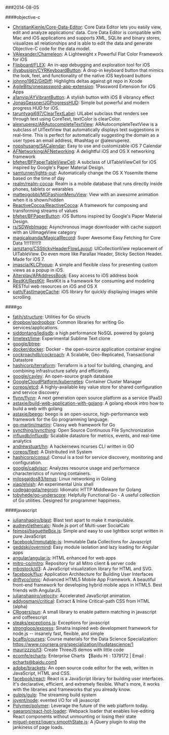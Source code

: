 ###2014-08-05

####objective-c
* [ChristianKienle/Core-Data-Editor](https://github.com/ChristianKienle/Core-Data-Editor): Core Data Editor lets you easily view, edit and analyze applications‘ data. Core Data Editor is compatible with Mac and iOS applications and supports XML, SQLite and binary stores, visualizes all relationships and is able to edit the data and generate Objective-C code for the data model.
* [VAlexander/Chameleon](https://github.com/VAlexander/Chameleon): A Lightweight x Powerful Flat Color Framework for iOS
* [Flipboard/FLEX](https://github.com/Flipboard/FLEX): An in-app debugging and exploration tool for iOS
* [illyabusigin/CYRKeyboardButton](https://github.com/illyabusigin/CYRKeyboardButton): A drop-in keyboard button that mimics the look, feel, and functionality of the native iOS keyboard buttons
* [johnno1962/GitDiff](https://github.com/johnno1962/GitDiff): Highlights deltas against git repo in Xcode
* [AgileBits/onepassword-app-extension](https://github.com/AgileBits/onepassword-app-extension): 1Password Extension for iOS Apps
* [a1anyip/AYVibrantButton](https://github.com/a1anyip/AYVibrantButton): A stylish button with iOS 8 vibrancy effect
* [JonasGessner/JGProgressHUD](https://github.com/JonasGessner/JGProgressHUD): Simple but powerful and modern progress HUD for iOS.
* [taruntyagi697/ClearTextLabel](https://github.com/taruntyagi697/ClearTextLabel): UILabel subclass that renders see through text using CoreText, textColor is clearColor.
* [alexruperez/ARAutocompleteTextView](https://github.com/alexruperez/ARAutocompleteTextView): ARAutocompleteTextView is a subclass of UITextView that automatically displays text suggestions in real-time.  This is perfect for automatically suggesting the domain as a user types an email address, #hashtag or @alexruperez.
* [nopshusang/SACalendar](https://github.com/nopshusang/SACalendar): Easy to use and customizable iOS 7 Calendar
* [AFNetworking/AFNetworking](https://github.com/AFNetworking/AFNetworking): A delightful iOS and OS X networking framework
* [bfeher/BFPaperTableViewCell](https://github.com/bfeher/BFPaperTableViewCell): A subclass of UITableViewCell for iOS inspired by Google's Paper Material Design.
* [samturner/lights-out](https://github.com/samturner/lights-out): Automatically change the OS X Yosemite theme based on the time of day
* [realm/realm-cocoa](https://github.com/realm/realm-cocoa): Realm is a mobile database that runs directly inside phones, tablets or wearables
* [matteogobbi/MGFashionMenuView](https://github.com/matteogobbi/MGFashionMenuView): View with an awesome animation when it is shown/hidden
* [ReactiveCocoa/ReactiveCocoa](https://github.com/ReactiveCocoa/ReactiveCocoa): A framework for composing and transforming streams of values
* [bfeher/BFPaperButton](https://github.com/bfeher/BFPaperButton): iOS Buttons inspired by Google's Paper Material Design.
* [rs/SDWebImage](https://github.com/rs/SDWebImage): Asynchronous image downloader with cache support with an UIImageView category
* [magicalpanda/MagicalRecord](https://github.com/magicalpanda/MagicalRecord): Super Awesome Easy Fetching for Core Data 1!!!11!!!!1!
* [jamztang/CSStickyHeaderFlowLayout](https://github.com/jamztang/CSStickyHeaderFlowLayout): UICollectionView replacement of UITableView. Do even more like Parallax Header, Sticky Section Header. Made for iOS 7.
* [jmascia/KLCPopup](https://github.com/jmascia/KLCPopup): A simple and flexible class for presenting custom views as a popup in iOS.
* [Alterplay/APAddressBook](https://github.com/Alterplay/APAddressBook): Easy access to iOS address book
* [RestKit/RestKit](https://github.com/RestKit/RestKit): RestKit is a framework for consuming and modeling RESTful web resources on iOS and OS X
* [path/FastImageCache](https://github.com/path/FastImageCache): iOS library for quickly displaying images while scrolling

####go
* [fatih/structure](https://github.com/fatih/structure): Utilities for Go structs
* [dropbox/godropbox](https://github.com/dropbox/godropbox): Common libraries for writing Go services/applications.
* [siddontang/ledisdb](https://github.com/siddontang/ledisdb): a high performance NoSQL powered by  golang
* [limetext/lime](https://github.com/limetext/lime): Experimental Sublime Text clone
* [google/btree](https://github.com/google/btree): 
* [docker/docker](https://github.com/docker/docker): Docker - the open-source application container engine
* [cockroachdb/cockroach](https://github.com/cockroachdb/cockroach): A Scalable, Geo-Replicated, Transactional Datastore
* [hashicorp/terraform](https://github.com/hashicorp/terraform): Terraform is a tool for building, changing, and combining infrastructure safely and efficiently.
* [google/cayley](https://github.com/google/cayley): An open-source graph database
* [GoogleCloudPlatform/kubernetes](https://github.com/GoogleCloudPlatform/kubernetes): Container Cluster Manager
* [coreos/etcd](https://github.com/coreos/etcd): A highly-available key value store for shared configuration and service discovery
* [flynn/flynn](https://github.com/flynn/flynn): A next generation open source platform as a service (PaaS)
* [astaxie/build-web-application-with-golang](https://github.com/astaxie/build-web-application-with-golang): A golang ebook intro how to build a web with golang
* [astaxie/beego](https://github.com/astaxie/beego): beego is an open-source, high-performance web framework for the Go programming language.
* [go-martini/martini](https://github.com/go-martini/martini): Classy web framework for Go
* [syncthing/syncthing](https://github.com/syncthing/syncthing): Open Source Continuous File Synchronization
* [influxdb/influxdb](https://github.com/influxdb/influxdb): Scalable datastore for metrics, events, and real-time analytics
* [andrewstuart/hn](https://github.com/andrewstuart/hn): A hackernews ncurses CLI written in GO
* [coreos/fleet](https://github.com/coreos/fleet): A Distributed init System
* [hashicorp/consul](https://github.com/hashicorp/consul): Consul is a tool for service discovery, monitoring and configuration.
* [google/cadvisor](https://github.com/google/cadvisor): Analyzes resource usage and performance characteristics of running containers.
* [milosgajdos83/tenus](https://github.com/milosgajdos83/tenus): Linux networking in Golang
* [xiaq/elvish](https://github.com/xiaq/elvish): An experimental Unix shell
* [codegangsta/negroni](https://github.com/codegangsta/negroni): Idiomatic HTTP Middleware for Golang
* [tobyhede/go-underscore](https://github.com/tobyhede/go-underscore):  Helpfully Functional Go -  A useful collection of Go utilities. Designed for programmer happiness. 

####javascript
* [julianshapiro/blast](https://github.com/julianshapiro/blast): Blast text apart to make it manipulable.
* [audreyt/ethercalc](https://github.com/audreyt/ethercalc): Node.js port of Multi-user SocialCalc
* [feimosi/baguetteBox.js](https://github.com/feimosi/baguetteBox.js): Simple and easy to use lightbox script written in pure JavaScript
* [facebook/immutable-js](https://github.com/facebook/immutable-js): Immutable Data Collections for Javascript
* [geddski/overmind](https://github.com/geddski/overmind): Easy module isolation and lazy loading for Angular apps
* [angular/angular.js](https://github.com/angular/angular.js): HTML enhanced for web apps
* [mitro-co/mitro](https://github.com/mitro-co/mitro): Repository for all Mitro client & server code
* [mbostock/d3](https://github.com/mbostock/d3): A JavaScript visualization library for HTML and SVG.
* [facebook/flux](https://github.com/facebook/flux): Application Architecture for Building User Interfaces
* [driftyco/ionic](https://github.com/driftyco/ionic): Advanced HTML5 Mobile App Framework. A beautiful front-end framework for developing hybrid mobile apps in HTML5. Best friends with AngularJS.
* [julianshapiro/velocity](https://github.com/julianshapiro/velocity): Accelerated JavaScript animation.
* [addyosmani/critical](https://github.com/addyosmani/critical): Extract & Inline Critical-path CSS from HTML (alpha)
* [CRogers/pun](https://github.com/CRogers/pun): A small library to enable pattern matching in javascript and coffeescript
* [steaks/exceptions.js](https://github.com/steaks/exceptions.js): Exceptions for javascript
* [strongloop/express](https://github.com/strongloop/express): Sinatra inspired web development framework for node.js -- insanely fast, flexible, and simple
* [bcaffo/courses](https://github.com/bcaffo/courses): Course materials for the Data Science Specialization: https://www.coursera.org/specialization/jhudatascience/1
* [maurizzzio/t3](https://github.com/maurizzzio/t3): Create ThreeJS demos with little code
* [ecomfe/echarts](https://github.com/ecomfe/echarts): Enterprise Charts 【Baidu Hi : 1379172 | Email : echarts@baidu.com】
* [adobe/brackets](https://github.com/adobe/brackets): An open source code editor for the web, written in JavaScript, HTML and CSS.
* [facebook/react](https://github.com/facebook/react): React is a JavaScript library for building user interfaces. It's declarative, efficient, and extremely flexible. What's more, it works with the libraries and frameworks that you already know.
* [gulpjs/gulp](https://github.com/gulpjs/gulp): The streaming build system
* [joyent/node](https://github.com/joyent/node): evented I/O for v8 javascript
* [Polymer/polymer](https://github.com/Polymer/polymer): Leverage the future of the web platform today.
* [gaearon/react-hot-loader](https://github.com/gaearon/react-hot-loader): Webpack loader that enables live-editing React components without unmounting or losing their state
* [miguel-perez/jquery.smoothState.js](https://github.com/miguel-perez/jquery.smoothState.js): A jQuery plugin to stop the jankiness of page loads.
